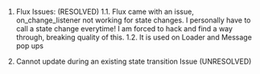 1. Flux Issues: (RESOLVED)
1.1. Flux came with an issue, on_change_listener not working for state changes. I personally have to call a state change everytime! I am forced to hack and find a way through, breaking quality of this.
1.2. It is used on Loader and Message pop ups 


2. Cannot update during an existing state transition Issue (UNRESOLVED)
